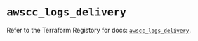 # `awscc_logs_delivery`

Refer to the Terraform Registory for docs: [`awscc_logs_delivery`](https://registry.terraform.io/providers/hashicorp/awscc/0.70.0/docs/resources/logs_delivery).
